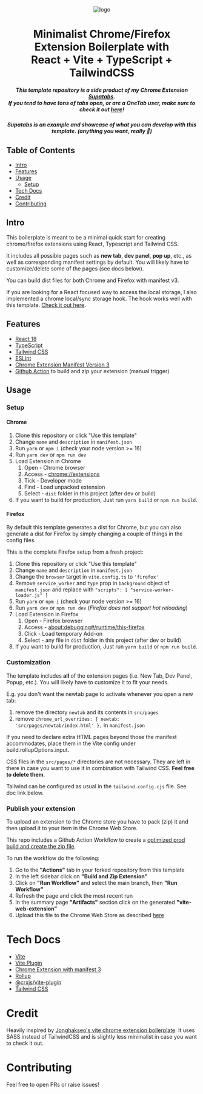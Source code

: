 <div align="center">
<img src="public/icon-128.png" alt="logo"/>
<h1> Minimalist Chrome/Firefox Extension Boilerplate with<br/>React + Vite + TypeScript + TailwindCSS</h1>

<h5>
This template repository is a side product of my Chrome Extension <a target="_blank" rel="noopener noreferrer" href="https://chrome.google.com/webstore/detail/supatabs/icbcnjlaegndjabnjbaeihnnmidbfigk">Supatabs</a>.
<br />
If you tend to have tons of tabs open, or are a OneTab user, make sure to check it out <a target="_blank" rel="noopener noreferrer" href="https://chrome.google.com/webstore/detail/supatabs/icbcnjlaegndjabnjbaeihnnmidbfigk">here</a>!
</h5>

<h5>Supatabs is an example and showcase of what you can develop with this template. (anything you want, really 🚀)</h5>

</div>

## Table of Contents

- [Intro](#intro)
- [Features](#features)
- [Usage](#usage)
  - [Setup](#setup) 
- [Tech Docs](#tech)
- [Credit](#credit)
- [Contributing](#contributing)


## Intro <a name="intro"></a>
This boilerplate is meant to be a minimal quick start for creating chrome/firefox extensions using React, Typescript and Tailwind CSS.

It includes all possible pages such as **new tab**, **dev panel**, **pop up**, etc., as well as corresponding manifest settings by default.
You will likely have to customize/delete some of the pages (see docs below).

You can build dist files for both Chrome and Firefox with manifest v3.

If you are looking for a React focused way to access the local storage, I also implemented a chrome local/sync storage hook. The hook works
well with this template. [Check it out here](https://gist.github.com/JohnBra/c81451ea7bc9e77f8021beb4f198ab96).

## Features <a name="features"></a>
- [React 18](https://reactjs.org/)
- [TypeScript](https://www.typescriptlang.org/)
- [Tailwind CSS](https://tailwindcss.com/)
- [ESLint](https://eslint.org/)
- [Chrome Extension Manifest Version 3](https://developer.chrome.com/docs/extensions/mv3/intro/)
- [Github Action](https://github.com/JohnBra/vite-web-extension/actions/workflows/ci.yml) to build and zip your extension (manual trigger)

## Usage <a name="usage"></a>

### Setup <a name="setup"></a>

#### Chrome

1. Clone this repository or click "Use this template"
2. Change `name` and `description` in `manifest.json`
3. Run `yarn` or `npm i` (check your node version >= 16)
4. Run `yarn dev` or `npm run dev`
5. Load Extension in Chrome
   1. Open - Chrome browser
   2. Access - [chrome://extensions](chrome://extensions)
   3. Tick - Developer mode
   4. Find - Load unpacked extension
   5. Select - `dist` folder in this project (after dev or build)
6. If you want to build for production, Just run `yarn build` or `npm run build`.

#### Firefox
By default this template generates a dist for Chrome, but you can also generate a dist for Firefox
by simply changing a couple of things in the config files.

This is the complete Firefox setup from a fresh project:

1. Clone this repository or click "Use this template"
2. Change `name` and `description` in `manifest.json`
3. Change the `browser` target in `vite.config.ts` to `'firefox'`
4. Remove `service_worker` and `type` prop in `background` object of `manifest.json` and replace with `"scripts": [ "service-worker-loader.js" ]`
5. Run `yarn` or `npm i` (check your node version >= 16)
6. Run `yarn dev` or `npm run dev` (_Firefox does not support hot reloading_)
7. Load Extension in Firefox
   1. Open - Firefox browser
   2. Access - [about:debugging#/runtime/this-firefox](about:debugging#/runtime/this-firefox)
   4. Click - Load temporary Add-on
   5. Select - any file in `dist` folder in this project (after dev or build)
8. If you want to build for production, Just run `yarn build` or `npm run build`.

### Customization
The template includes **all** of the extension pages (i.e. New Tab, Dev Panel, Popup, etc.). You will likely have to customize it to fit your needs.

E.g. you don't want the newtab page to activate whenever you open a new tab:
1. remove the directory `newtab` and its contents in `src/pages`
2. remove `chrome_url_overrides: { newtab: 'src/pages/newtab/index.html' },` in `manifest.json`

If you need to declare extra HTML pages beyond those the manifest accommodates, place them in the Vite config under build.rollupOptions.input.

CSS files in the `src/pages/*` directories are not necessary. They are left in there in case you want 
to use it in combination with Tailwind CSS. **Feel free to delete them**.

Tailwind can be configured as usual in the `tailwind.config.cjs` file. See doc link below.

### Publish your extension
To upload an extension to the Chrome store you have to pack (zip) it and then upload it to your item 
in the Chrome Web Store.

This repo includes a Github Action Workflow to create a 
[optimized prod build and create the zip file](https://github.com/JohnBra/vite-web-extension/actions/workflows/ci.yml).

To run the workflow do the following:
1. Go to the **"Actions"** tab in your forked repository from this template
2. In the left sidebar click on **"Build and Zip Extension"**
3. Click on **"Run Workflow"** and select the main branch, then **"Run Workflow"**
4. Refresh the page and click the most recent run
5. In the summary page **"Artifacts"** section click on the generated **"vite-web-extension"**
6. Upload this file to the Chrome Web Store as described [here](https://developer.chrome.com/docs/webstore/publish/)

# Tech Docs <a name="tech"></a>
- [Vite](https://vitejs.dev/)
- [Vite Plugin](https://vitejs.dev/guide/api-plugin.html)
- [Chrome Extension with manifest 3](https://developer.chrome.com/docs/extensions/mv3/)
- [Rollup](https://rollupjs.org/guide/en/)
- [@crxjs/vite-plugin](https://crxjs.dev/vite-plugin)
- [Tailwind CSS](https://tailwindcss.com/docs/configuration)

# Credit <a name="credit"></a>
Heavily inspired by [Jonghakseo's vite chrome extension boilerplate](https://github.com/Jonghakseo/chrome-extension-boilerplate-react-vite). 
It uses SASS instead of TailwindCSS and is slightly less minimalist in case you want to check it out.

# Contributing <a name="contributing"></a>
Feel free to open PRs or raise issues!
